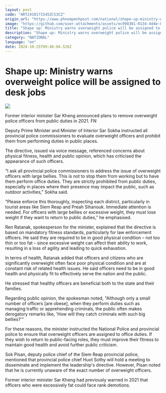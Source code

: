 ```yaml
---
layout: post
code: "ART2410171545ZCS3CZ"
origin_url: "https://www.phnompenhpost.com/national/shape-up-ministry-warns-overweight-police-will-be-assigned-to-desk-jobs"
image: "https://github.com/user-attachments/assets/ec998381-0134-4d4e-86ff-5c849ff49acf"
title: "Shape up: Ministry warns overweight police will be assigned to desk jobs"
description: "​​Shape up: Ministry warns overweight police will be assigned to desk jobs​"
category: "NATIONAL"
language: "en"
date: 2024-10-25T09:46:04.526Z
---
```


# Shape up: Ministry warns overweight police will be assigned to desk jobs

![](https://github.com/user-attachments/assets/3b4781f3-73b0-4894-ba3c-2a7cdd3884f2)

Former interior minister Sar Kheng announced plans to remove overweight police officers from public duties in 2021. FN

Deputy Prime Minister and Minister of Interior Sar Sokha instructed all provincial police commissioners to evaluate overweight officers and prohibit them from performing duties in public places.

The directive, issued via voice message, referenced concerns about physical fitness, health and public opinion, which has criticised the appearance of such officers.

"I ask all provincial police commissioners to address the issue of overweight officers with large bellies. This is not to stop them from working but to have them perform office duties. They are strictly prohibited from public duties, especially in places where their presence may impact the public, such as outdoor activities,” Sokha said. 

"Please enforce this thoroughly, inspecting each district, particularly in tourist areas like Siem Reap and Preah Sihanouk. Immediate attention is needed. For officers with large bellies or excessive weight, they must lose weight if they want to return to public duties,” he emphasised. 

Ren Ratanak, spokesperson for the minister, explained that the directive is based on mandatory fitness standards, particularly for law enforcement officers. He said they are required to be in good physical condition – not too thin or too fat – since excessive weight can affect their ability to work, resulting in a loss of agility and leading to quick exhaustion.

In terms of health, Ratanak added that officers and citizens who are significantly overweight often face poor physical condition and are at constant risk of related health issues. He said officers need to be in good health and physically fit to effectively serve the nation and the public. 

He stressed that healthy officers are beneficial both to the state and their families.

Regarding public opinion, the spokesman noted, "Although only a small number of officers \[are obese\], when they perform duties such as managing traffic or apprehending criminals, the public often makes derogatory remarks like, 'How will they catch criminals with such big bellies?'"

For these reasons, the minister instructed the National Police and provincial police to ensure that overweight officers are assigned to office duties. If they wish to return to public-facing roles, they must improve their fitness to maintain good health and avoid further public criticism.

Sok Pisan, deputy police chief of the Siem Reap provincial police, mentioned that provincial police chief Huot Sothy will hold a meeting to disseminate and implement the leadership's directive. However, Pisan noted that he is currently unaware of the exact number of overweight officers.

Former interior minister Sar Kheng had previously warned in 2021 that officers who were excessively fat could face rank demotions.